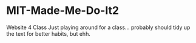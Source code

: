 # MIT-Made-Me-Do-It2
Website 4 Class
Just playing around for a class... probably should tidy up the text for better habits, but ehh.
